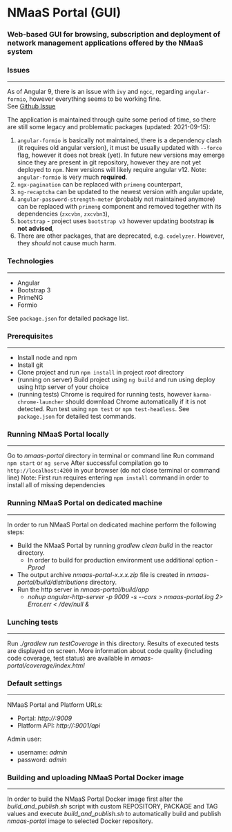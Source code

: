 # NMaaS Portal (GUI)

### Web-based GUI for browsing, subscription and deployment of network management applications offered by the NMaaS system

### Issues
---
As of Angular 9, there is an issue with ```ivy``` and ```ngcc```, regarding ```angular-formio```, however everything seems to be working fine.  
See [Github Issue](https://github.com/formio/angular-formio/issues/485)

The application is maintained through quite some period of time, so there are still some legacy and problematic packages (updated: 2021-09-15):
1. `angular-formio` is basically not maintained, there is a dependency clash (it requires old angular version), it must be usually updated with `--force` flag, however it does not break (yet). In future new versions may emerge since they are present in git repository, however they are not yet deployed to `npm`. New versions will likely require angular v12. Note: `angular-formio` is very much **required**.
2. `ngx-pagination` can be replaced with `primeng` counterpart,
3. `ng-recaptcha` can be updated to the newest version with angular update,
4. `angular-password-strength-meter` (probably not maintained anymore) can be replaced with `primeng` component and removed together with its dependencies (`zxcvbn`, `zxcvbn3`),
5. `bootstrap` - project uses `bootstrap v3` however updating bootstrap **is not advised**,
6. There are other packages, that are deprecated, e.g. `codelyzer`. However, they *should* not cause much harm.

### Technologies
---

* Angular
* Bootstrap 3
* PrimeNG
* Formio

See `package.json` for detailed package list.

### Prerequisites
---
 + Install node and npm
 + Install git
 + Clone project and run `npm install` in project *root* directory
 + (running on server) Build project using `ng build` and run using deploy using http server of your choice
 + (running tests) Chrome is required for running tests, however `karma-chrome-launcher` should download Chrome automatically if it is not detected. Run test using `npm test` or `npm test-headless`. See `package.json` for detailed test commands.

### Running NMaaS Portal locally
---
Go to *nmaas-portal* directory in terminal or command line
Run command `npm start` or `ng serve`
After successful compilation go to `http://localhost:4200` in your browser (do not close terminal or command line)
Note: First run requires entering `npm install` command in order to install all of missing dependencies

### Running NMaaS Portal on dedicated machine
---
  In order to run NMaaS Portal on dedicated machine perform the following steps:
  + Build the NMaaS Portal by running *gradlew clean build* in the reactor directory.
    - In order to build for production environment use additional option *-Pprod*
  + The output archive *nmaas-portal-x.x.x.zip* file is created in *nmaas-portal/build/distributions* directory.
  + Run the http server in *nmaas-portal/build/app*
    - *nohup angular-http-server -p 9009 -s --cors > nmaas-portal.log 2> Error.err < /dev/null &*

### Lunching tests
---
Run *./gradlew run testCoverage* in this directory.
Results of executed tests are displayed on screen. 
More information about code quality (including code coverage, test status) are available in *nmaas-portal/coverage/index.html*

### Default settings
---
NMaaS Portal and Platform URLs:
+ Portal: *http://<HOSTNAME>:9009*
+ Platform API: *http://<HOSTNAME>:9001/api*

Admin user:
+ username: *admin*
+ password: *admin*
    
### Building and uploading NMaaS Portal Docker image
---
In order to build the NMaaS Portal Docker image first alter the *build_and_publish.sh* script with custom REPOSITORY, PACKAGE and TAG values and execute *build_and_publish.sh* to automatically build and publish *nmaas-portal* image to selected Docker repository.
